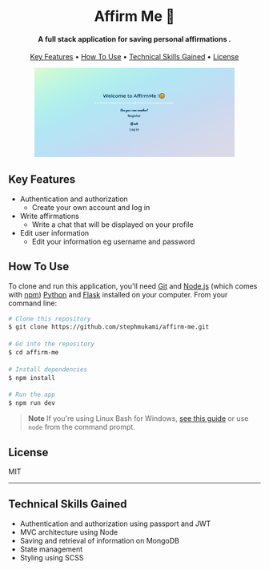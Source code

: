 
<h1 align="center">
  Affirm Me 💜
  <br>
</h1>

<h4 align="center">A full stack application for saving personal affirmations .</h4>
<p align="center">
  <a href="#key-features">Key Features</a> •
  <a href="#how-to-use">How To Use</a> •
  <a href="#tech-skills">Technical Skills Gained</a> •
  <a href="#license">License</a>
</p>
<div align="center">
  
  <img src="https://github.com/stephmukami/affirm-me/blob/master/project-pics/affirm_1.PNG" alt="sign up page" width="400">
 
</div>


## Key Features

* Authentication and authorization
  - Create your own account and log in
* Write affirmations
  - Write a chat that will be displayed on your profile  
* Edit user information
  - Edit your information eg username and password 
## How To Use

To clone and run this application, you'll need [Git](https://git-scm.com) and [Node.js](https://nodejs.org/en/download/) (which comes with [npm](http://npmjs.com)) [Python](https://www.python.org/downloads/) and [Flask](https://flask.palletsprojects.com/en/stable/installation/) installed on your computer. From your command line:

```bash
# Clone this repository
$ git clone https://github.com/stephmukami/affirm-me.git

# Go into the repository
$ cd affirm-me

# Install dependencies
$ npm install

# Run the app
$ npm run dev


```

> **Note**
> If you're using Linux Bash for Windows, [see this guide](https://www.howtogeek.com/261575/how-to-run-graphical-linux-desktop-applications-from-windows-10s-bash-shell/) or use `node` from the command prompt.

## License

MIT

---
## Technical Skills Gained
- Authentication and authorization using passport and JWT
- MVC architecture using Node
- Saving and retrieval of  information on MongoDB
- State management
- Styling using SCSS
